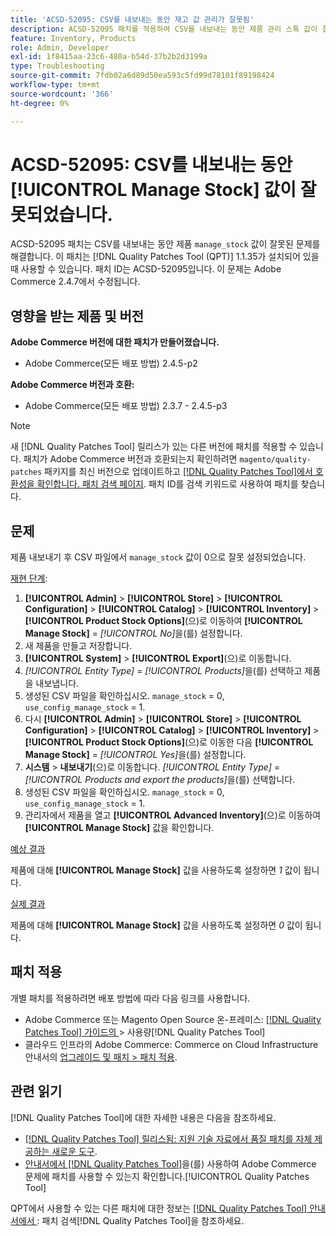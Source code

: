 ```yaml
---
title: 'ACSD-52095: CSV를 내보내는 동안 재고 값 관리가 잘못됨'
description: ACSD-52095 패치를 적용하여 CSV를 내보내는 동안 제품 관리 스톡 값이 잘못된 Adobe Commerce 문제를 해결합니다.
feature: Inventory, Products
role: Admin, Developer
exl-id: 1f8415aa-23c6-480a-b54d-37b2b2d3199a
type: Troubleshooting
source-git-commit: 7fdb02a6d89d50ea593c5fd99d78101f89198424
workflow-type: tm+mt
source-wordcount: '366'
ht-degree: 0%

---
```


# ACSD-52095: CSV를 내보내는 동안 [!UICONTROL Manage Stock] 값이 잘못되었습니다.

ACSD-52095 패치는 CSV를 내보내는 동안 제품 `manage_stock` 값이 잘못된 문제를 해결합니다. 이 패치는 [!DNL Quality Patches Tool (QPT)] 1.1.35가 설치되어 있을 때 사용할 수 있습니다. 패치 ID는 ACSD-52095입니다. 이 문제는 Adobe Commerce 2.4.7에서 수정됩니다.

## 영향을 받는 제품 및 버전

**Adobe Commerce 버전에 대한 패치가 만들어졌습니다.**

* Adobe Commerce(모든 배포 방법) 2.4.5-p2

**Adobe Commerce 버전과 호환:**

* Adobe Commerce(모든 배포 방법) 2.3.7 - 2.4.5-p3

>[!NOTE]
>
>새 [!DNL Quality Patches Tool] 릴리스가 있는 다른 버전에 패치를 적용할 수 있습니다. 패치가 Adobe Commerce 버전과 호환되는지 확인하려면 `magento/quality-patches` 패키지를 최신 버전으로 업데이트하고 [[!DNL Quality Patches Tool]에서 호환성을 확인합니다. 패치 검색 페이지](https://experienceleague.adobe.com/tools/commerce-quality-patches/index.html?lang=ko). 패치 ID를 검색 키워드로 사용하여 패치를 찾습니다.

## 문제

제품 내보내기 후 CSV 파일에서 `manage_stock` 값이 0으로 잘못 설정되었습니다.

<u>재현 단계</u>:

1. **[!UICONTROL Admin]** > **[!UICONTROL Store]** > **[!UICONTROL Configuration]** > **[!UICONTROL Catalog]** > **[!UICONTROL Inventory]** > **[!UICONTROL Product Stock Options]**(으)로 이동하여 **[!UICONTROL Manage Stock]** = *[!UICONTROL No]*&#x200B;을(를) 설정합니다.
1. 새 제품을 만들고 저장합니다.
1. **[!UICONTROL System]** > **[!UICONTROL Export]**(으)로 이동합니다.
1. *[!UICONTROL Entity Type]* = *[!UICONTROL Products]*&#x200B;을(를) 선택하고 제품을 내보냅니다.
1. 생성된 CSV 파일을 확인하십시오. `manage_stock` = 0, `use_config_manage_stock` = 1.
1. 다시 **[!UICONTROL Admin]** > **[!UICONTROL Store]** > **[!UICONTROL Configuration]** > **[!UICONTROL Catalog]** > **[!UICONTROL Inventory]** > **[!UICONTROL Product Stock Options]**(으)로 이동한 다음 **[!UICONTROL Manage Stock]** = *[!UICONTROL Yes]*&#x200B;을(를) 설정합니다.
1. **시스템** > **내보내기**(으)로 이동합니다.
*[!UICONTROL Entity Type]* = *[!UICONTROL Products and export the products]*&#x200B;을(를) 선택합니다.
1. 생성된 CSV 파일을 확인하십시오. `manage_stock` = 0, `use_config_manage_stock` = 1.
1. 관리자에서 제품을 열고 **[!UICONTROL Advanced Inventory]**(으)로 이동하여 **[!UICONTROL Manage Stock]** 값을 확인합니다.

<u>예상 결과</u>

제품에 대해 **[!UICONTROL Manage Stock]** 값을 사용하도록 설정하면 *1* 값이 됩니다.

<u>실제 결과</u>

제품에 대해 **[!UICONTROL Manage Stock]** 값을 사용하도록 설정하면 *0* 값이 됩니다.

## 패치 적용

개별 패치를 적용하려면 배포 방법에 따라 다음 링크를 사용합니다.

* Adobe Commerce 또는 Magento Open Source 온-프레미스: [[!DNL Quality Patches Tool]  가이드의 ](/help/tools/quality-patches-tool/usage.md)> 사용량[!DNL Quality Patches Tool]
* 클라우드 인프라의 Adobe Commerce: Commerce on Cloud Infrastructure 안내서의 [업그레이드 및 패치 > 패치 적용](https://experienceleague.adobe.com/docs/commerce-cloud-service/user-guide/develop/upgrade/apply-patches.html?lang=ko).

## 관련 읽기

[!DNL Quality Patches Tool]에 대한 자세한 내용은 다음을 참조하세요.

* [[!DNL Quality Patches Tool] 릴리스됨: 지원 기술 자료에서 품질 패치를 자체 제공하는 새로운 도구](https://experienceleague.adobe.com/ko/docs/commerce-operations/tools/quality-patches-tool/quality-patches-tool-to-self-serve-quality-patches).
* [ 안내서에서  [!DNL Quality Patches Tool]](/help/tools/quality-patches-tool/patches-available-in-qpt/check-patch-for-magento-issue-with-magento-quality-patches.md)을(를) 사용하여 Adobe Commerce 문제에 패치를 사용할 수 있는지 확인합니다.[!UICONTROL Quality Patches Tool]


QPT에서 사용할 수 있는 다른 패치에 대한 정보는 [[!DNL Quality Patches Tool] 안내서에서 ](<https://experienceleague.adobe.com/tools/commerce-quality-patches/index.html?lang=ko>): 패치 검색[!DNL Quality Patches Tool]을 참조하세요.
